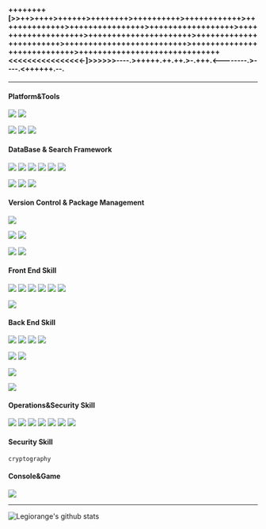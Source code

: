 #### ++++++++[>>++>++++>++++++>++++++++>++++++++++>++++++++++++>++++++++++++++>++++++++++++++++>++++++++++++++++++>++++++++++++++++++++>++++++++++++++++++++++>++++++++++++++++++++++++>++++++++++++++++++++++++++>++++++++++++++++++++++++++++>++++++++++++++++++++++++++++++<<<<<<<<<<<<<<<<-]>>>>>>----.>+++++.++.++.>-.+++.<--------.>----.<++++++.--.

---

#### Platform&Tools
[![](https://img.shields.io/badge/Windows-10-2376bc?style=flat-square&logo=windows&logoColor=ffffff)](https://www.microsoft.com/windows/get-windows-10)
[![](https://img.shields.io/badge/ubuntu-20.04-blue.svg?logo=ubuntu&style=flat-square&logoColor=ffffff)](https://ubuntu.com/)

[![](https://img.shields.io/badge/IDE-Visual%20Studio%20Code-blue?style=flat-square&logo=visual-studio-code&logoColor=ffffff)](https://code.visualstudio.com/)
[![](https://img.shields.io/badge/IDE-Android%20Studio-blue?style=flat-square&logo=android-studio&logoColor=ffffff)](https://developer.android.google.cn/studio)
[![](https://img.shields.io/badge/IDE-jetbrains%20idea-blue?style=flat-square&logo=intellij-idea&logoColor=ffffff)](www.jetbrains.com/idea/)
#### DataBase & Search Framework


[![](https://img.shields.io/badge/-solr-D9411E?style=flat-square&logo=apache-solr&logoColor=white)](https://lucene.apache.org/solr)
[![](https://img.shields.io/badge/-Hbase-FF7A00?style=flat-square&logo=apache&logoColor=white)](https://hbase.apache.org/)
[![](https://img.shields.io/badge/-Elastic%20search-005571?style=flat-square&logo=elasticsearch&logoColor=white)](https://www.elastic.co/cn/elasticsearch/)
[![](https://img.shields.io/badge/-Mangodb-47A248?style=flat-square&logo=mongodb&logoColor=white)](https://www.mongodb.com/)
[![](https://img.shields.io/badge/-Firebase-FFCA28?style=flat-square&logo=firebase&logoColor=white)](https://firebase.google.com)
[![](https://img.shields.io/badge/-Redis-DC382D?style=flat-square&logo=redis&logoColor=white)](https://redis.io/)

[![](https://img.shields.io/badge/-MySQL-4479A1?style=flat-square&logo=mysql&logoColor=white)](https://www.mysql.com/)
[![](https://img.shields.io/badge/-MariaDB-003545?style=flat-square&logo=mariadb&logoColor=white)](https://mariadb.com/)
[![](https://img.shields.io/badge/-Oracle-F80000?style=flat-square&logo=oracle&logoColor=white)](https://www.oracle.com/)


#### Version Control & Package Management
[![](https://img.shields.io/badge/-Git-f05032?style=flat-square&logo=git&logoColor=white)](https://git-scm.com/)

[![](https://img.shields.io/badge/-NPM-cb3837?style=flat-square&logo=npm&logoColor=white)](https://npmjs.com/)
[![](https://img.shields.io/badge/-Yarn-488DB7?style=flat-square&logo=Yarn&logoColor=white)](https://yarnpkg.com)


<!--[![](https://img.shields.io/badge/-Apache%20Ant-A81C7D?style=flat-square&logo=apache-ant&logoColor=white)](https://ant.apache.org/)-->
[![](https://img.shields.io/badge/-Apache%20Maven-C71A36?style=flat-square&logo=apache-maven&logoColor=white)](https://maven.apache.org/)
[![](https://img.shields.io/badge/-Gradle-02303A?style=flat-square&logo=Gradle&logoColor=white)](https://gradle.org/)
 

#### Front End Skill
[![](https://img.shields.io/badge/-HTML5-E34F26?style=flat-square&logo=html5&logoColor=white)](https://html.spec.whatwg.org/)
[![](https://img.shields.io/badge/-JavaScript-f7e018?style=flat-square&logo=javascript&logoColor=white)](https://www.ecma-international.org/)
[![](https://img.shields.io/badge/-TypeScript-007acc?style=flat-square&logo=typescript&logoColor=white)](https://www.typescriptlang.org/)
[![](https://img.shields.io/badge/-CSS3-1572B6?style=flat-square&logo=css3&logoColor=white)](https://www.w3.org/Style/CSS/)
[![](https://img.shields.io/badge/-Vue.js-4fc08d?style=flat-square&logo=vue.js&logoColor=ffffff)](https://vuejs.org/)
[![](https://img.shields.io/badge/-Node.js-43853d?style=flat-square&logo=node.js&logoColor=ffffff)](https://nodejs.org/)

<!--[![](https://img.shields.io/badge/-React-61dafb?style=flat-square&logo=react&logoColor=ffffff)](https://reactjs.org/)-->
[![](https://img.shields.io/badge/-Webpack-8dd6f9?style=flat-square&logo=webpack&logoColor=white)](https://webpack.js.org/)
<!--[![](https://img.shields.io/badge/-Sass-cc6699?style=flat-square&logo=sass&logoColor=white)](https://sass-lang.com/)-->

<!--[![](https://img.shields.io/badge/-PostCSS-dd3a0a?style=flat-square&logo=postcss&logoColor=white)](https://postcss.org/)-->


<!--[![](https://img.shields.io/badge/-Stylus-ff6347?style=flat-square&logo=stylus&logoColor=ffffff)](https://stylus-lang.com/)-->
#### Back End Skill
 

[![](https://img.shields.io/badge/-Java-007396?style=flat-square&logo=java&logoColor=white)](https://www.oracle.com/)
[![](https://img.shields.io/badge/-Kotlin-0095D5?style=flat-square&logo=kotlin&logoColor=white)](https://kotlinlang.org/)
[![](https://img.shields.io/badge/-Groovy-4298B8?style=flat-square&logo=groovy&logoColor=white)](https://www.groovy-lang.org/)
[![](https://img.shields.io/badge/-Spring_cloud-6DB33F?style=flat-square&logo=spring&logoColor=white)](https://spring.io//)

 
[![](https://img.shields.io/badge/-Python-3776AB?style=flat-square&logo=python&logoColor=white)](https://www.python.org)
[![](https://img.shields.io/badge/-Flask-000000?style=flat-square&logo=flask&logoColor=white)](https://palletsprojects.com/p/flask/)

[![](https://img.shields.io/badge/-Julia-9558B2?style=flat-square&logo=julia&logoColor=white)](https://julialang.org)

[![](https://img.shields.io/badge/-Dart-0175C2?style=flat-square&logo=dart&logoColor=white)](https://dart.dev)

#### Operations&Security Skill
[![](https://img.shields.io/badge/-Linux-fcc624?style=flat-square&logo=linux&logoColor=white)](https://www.linuxfoundation.org/)
[![](https://img.shields.io/badge/-Nginx-269539?style=flat-square&logo=nginx&logoColor=ffffff)](https://nginx.org/)
[![](https://img.shields.io/badge/-Apache_Tomcat-D22128?style=flat-square&logo=apache&logoColor=ffffff)](https://www.apache.org/)
[![](https://img.shields.io/badge/-WebLogic-F80000?style=flat-square&logo=oracle&logoColor=white)](https://www.oracle.com/)
[![](https://img.shields.io/badge/-Docker-2496ED?style=flat-square&logo=docker&logoColor=ffffff)](https://www.docker.com/)
[![](https://img.shields.io/badge/-Jenkins-D24939?style=flat-square&logo=Jenkins&logoColor=ffffff)](https://www.jenkins.io/)
[![](https://img.shields.io/badge/-ELK-005571?style=flat-square&logo=elastic&logoColor=ffffff)](https://www.elastic.co/)


#### Security Skill

    cryptography

#### Console&Game
<!--![](https://img.shields.io/badge/-Nintendo%20Switch-e60012?style=flat-square&logo=nintendo%20switch&logoColor=ffffff)-->
<!--[![](https://img.shields.io/badge/-PlayStation%204-0070d1?style=flat-square&logo=playstation&logoColor=ffffff)](https://psnine.com/psnid/)-->
[![](https://img.shields.io/badge/Steam-171a21?style=flat-square&logo=steam&logoColor=ffffff)](https://steamcommunity.com/id/legiorange)

 
 
 ----
![Legiorange's github stats](https://github-readme-stats.vercel.app/api?username=imxiny)
 

<!--
**legiorange/legiorange** is a ✨ _special_ ✨ repository because its `README.md` (this file) appears on your GitHub profile.

Here are some ideas to get you started:

- 🔭 I’m currently working on ...
- 🌱 I’m currently learning ...
- 👯 I’m looking to collaborate on ...
- 🤔 I’m looking for help with ...
- 💬 Ask me about ...
- 📫 How to reach me: ...
- 😄 Pronouns: ...
- ⚡ Fun fact: ...
-->
